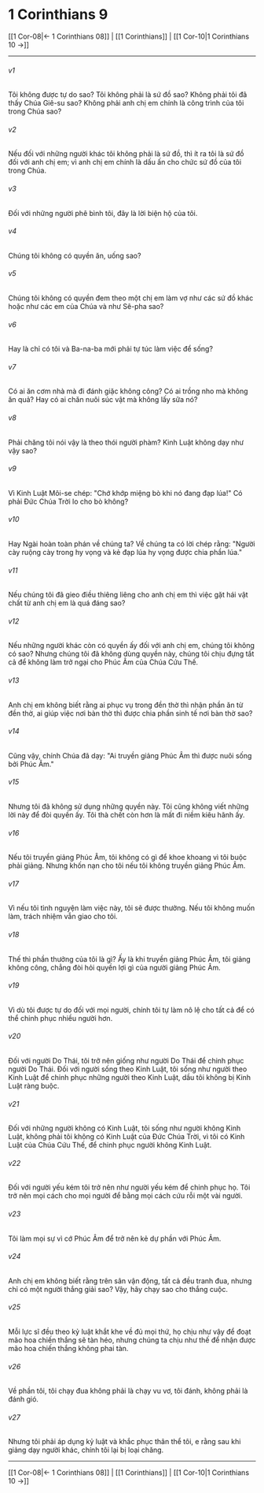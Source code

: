 # 1 Corinthians 9

[[1 Cor-08|← 1 Corinthians 08]] | [[1 Corinthians]] | [[1 Cor-10|1 Corinthians 10 →]]
***



###### v1 
Tôi không được tự do sao? Tôi không phải là sứ đồ sao? Không phải tôi đã thấy Chúa Giê-su sao? Không phải anh chị em chính là công trình của tôi trong Chúa sao? 

###### v2 
Nếu đối với những người khác tôi không phải là sứ đồ, thì ít ra tôi là sứ đồ đối với anh chị em; vì anh chị em chính là dấu ấn cho chức sứ đồ của tôi trong Chúa. 

###### v3 
Đối với những người phê bình tôi, đây là lời biện hộ của tôi. 

###### v4 
Chúng tôi không có quyền ăn, uống sao? 

###### v5 
Chúng tôi không có quyền đem theo một chị em làm vợ như các sứ đồ khác hoặc như các em của Chúa và như Sê-pha sao? 

###### v6 
Hay là chỉ có tôi và Ba-na-ba mới phải tự túc làm việc để sống? 

###### v7 
Có ai ăn cơm nhà mà đi đánh giặc không công? Có ai trồng nho mà không ăn quả? Hay có ai chăn nuôi súc vật mà không lấy sữa nó? 

###### v8 
Phải chăng tôi nói vậy là theo thói người phàm? Kinh Luật không dạy như vậy sao? 

###### v9 
Vì Kinh Luật Môi-se chép: "Chớ khớp miệng bò khi nó đang đạp lúa!" Có phải Đức Chúa Trời lo cho bò không? 

###### v10 
Hay Ngài hoàn toàn phán về chúng ta? Về chúng ta có lời chép rằng: "Người cày ruộng cày trong hy vọng và kẻ đạp lúa hy vọng được chia phần lúa." 

###### v11 
Nếu chúng tôi đã gieo điều thiêng liêng cho anh chị em thì việc gặt hái vật chất từ anh chị em là quá đáng sao? 

###### v12 
Nếu những người khác còn có quyền ấy đối với anh chị em, chúng tôi không có sao? Nhưng chúng tôi đã không dùng quyền này, chúng tôi chịu đựng tất cả để không làm trở ngại cho Phúc Âm của Chúa Cứu Thế. 

###### v13 
Anh chị em không biết rằng ai phục vụ trong đền thờ thì nhận phần ăn từ đền thờ, ai giúp việc nơi bàn thờ thì được chia phần sinh tế nơi bàn thờ sao? 

###### v14 
Cũng vậy, chính Chúa đã dạy: "Ai truyền giảng Phúc Âm thì được nuôi sống bởi Phúc Âm." 

###### v15 
Nhưng tôi đã không sử dụng những quyền này. Tôi cũng không viết những lời này để đòi quyền ấy. Tôi thà chết còn hơn là mất đi niềm kiêu hãnh ấy. 

###### v16 
Nếu tôi truyền giảng Phúc Âm, tôi không có gì để khoe khoang vì tôi buộc phải giảng. Nhưng khốn nạn cho tôi nếu tôi không truyền giảng Phúc Âm. 

###### v17 
Vì nếu tôi tình nguyện làm việc này, tôi sẽ được thưởng. Nếu tôi không muốn làm, trách nhiệm vẫn giao cho tôi. 

###### v18 
Thế thì phần thưởng của tôi là gì? Ấy là khi truyền giảng Phúc Âm, tôi giảng không công, chẳng đòi hỏi quyền lợi gì của người giảng Phúc Âm. 

###### v19 
Vì dù tôi được tự do đối với mọi người, chính tôi tự làm nô lệ cho tất cả để có thể chinh phục nhiều người hơn. 

###### v20 
Đối với người Do Thái, tôi trở nên giống như người Do Thái để chinh phục người Do Thái. Đối với người sống theo Kinh Luật, tôi sống như người theo Kinh Luật để chinh phục những người theo Kinh Luật, dầu tôi không bị Kinh Luật ràng buộc. 

###### v21 
Đối với những người không có Kinh Luật, tôi sống như người không Kinh Luật, không phải tôi không có Kinh Luật của Đức Chúa Trời, vì tôi có Kinh Luật của Chúa Cứu Thế, để chinh phục người không Kinh Luật. 

###### v22 
Đối với người yếu kém tôi trở nên như người yếu kém để chinh phục họ. Tôi trở nên mọi cách cho mọi người để bằng mọi cách cứu rỗi một vài người. 

###### v23 
Tôi làm mọi sự vì cớ Phúc Âm để trở nên kẻ dự phần với Phúc Âm. 

###### v24 
Anh chị em không biết rằng trên sân vận động, tất cả đều tranh đua, nhưng chỉ có một người thắng giải sao? Vậy, hãy chạy sao cho thắng cuộc. 

###### v25 
Mỗi lực sĩ đều theo kỷ luật khắt khe về đủ mọi thứ, họ chịu như vậy để đoạt mão hoa chiến thắng sẽ tàn héo, nhưng chúng ta chịu như thế để nhận được mão hoa chiến thắng không phai tàn. 

###### v26 
Về phần tôi, tôi chạy đua không phải là chạy vu vơ, tôi đánh, không phải là đánh gió. 

###### v27 
Nhưng tôi phải áp dụng kỷ luật và khắc phục thân thể tôi, e rằng sau khi giảng dạy người khác, chính tôi lại bị loại chăng.

***
[[1 Cor-08|← 1 Corinthians 08]] | [[1 Corinthians]] | [[1 Cor-10|1 Corinthians 10 →]]
